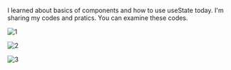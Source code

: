 I learned about basics of components and how to use useState today. I'm sharing my codes and pratics. You can examine these codes.

![1](https://github.com/HamzaDogann/React-Components-useState/assets/93007915/d60bcac9-eced-4ffe-b0e9-0b397f888126)

![2](https://github.com/HamzaDogann/React-Components-useState/assets/93007915/f02f8e88-eb36-4e8c-8631-fbafa42fa15f)

![3](https://github.com/HamzaDogann/React-Components-useState/assets/93007915/054336d2-d0c1-4b50-9daa-06b3e1609bb8)
